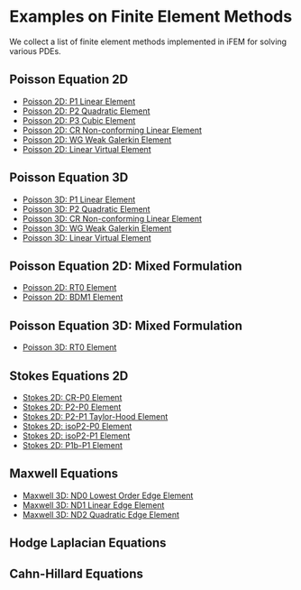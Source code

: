 # Examples on Finite Element Methods

We collect a list of finite element methods implemented in iFEM for solving various PDEs.

## Poisson Equation 2D
- [Poisson 2D: P1 Linear Element](Poissonfemrate.html)
- [Poisson 2D: P2 Quadratic Element](PoissonP2femrate.html)
- [Poisson 2D: P3 Cubic Element](PoissonP3femrate.html)
- [Poisson 2D: CR Non-conforming Linear Element](PoissonCRfemrate.html)
- [Poisson 2D: WG Weak Galerkin Element](PoissonWGfemrate.html)
- [Poisson 2D: Linear Virtual Element](Poissonvemrate.html)

## Poisson Equation 3D
- [Poisson 3D: P1 Linear Element](Poisson3femrate.html)
- [Poisson 3D: P2 Quadratic Element](Poisson3P2femrate.html) 
- [Poisson 3D: CR Non-conforming Linear Element](Poisson3CRfemrate.html)
- [Poisson 3D: WG Weak Galerkin Element](Poisson3WGfemrate.html)
- [Poisson 3D: Linear Virtual Element](Poisson3vemrate.html)

## Poisson Equation 2D: Mixed Formulation
- [Poisson 2D: RT0 Element](PoissonRT0mfemrate.html)
- [Poisson 2D: BDM1 Element](PoissonBDM1mfemrate.html) 

## Poisson Equation 3D: Mixed Formulation
- [Poisson 3D: RT0 Element](Poisson3RT0mfemrate.html)

## Stokes Equations 2D

- [Stokes 2D: CR-P0 Element](StokesCRP0femrate.html)
- [Stokes 2D: P2-P0 Element](StokesP2P0femrate.html)
- [Stokes 2D: P2-P1 Taylor-Hood Element](StokesP2P1femrate.html)
- [Stokes 2D: isoP2-P0 Element](StokesisoP2P0femrate.html)
- [Stokes 2D: isoP2-P1 Element](StokesisoP2P1femrate.html)
- [Stokes 2D: P1b-P1 Element](StokesP1bP1femrate.html)

## Maxwell Equations

- [Maxwell 3D: ND0 Lowest Order Edge Element](Maxwell3ND0femrate.html)
- [Maxwell 3D: ND1 Linear Edge Element](Maxwell3ND1femrate.html)
- [Maxwell 3D: ND2 Quadratic Edge Element](Maxwell3ND2femrate.html)
    

## Hodge Laplacian Equations

## Cahn-Hillard Equations


```matlab

```
